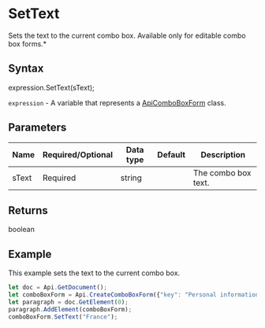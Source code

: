 # SetText

Sets the text to the current combo box.
Available only for editable combo box forms.*

## Syntax

expression.SetText(sText);

`expression` - A variable that represents a [ApiComboBoxForm](../ApiComboBoxForm.md) class.

## Parameters

| **Name** | **Required/Optional** | **Data type** | **Default** | **Description** |
| ------------- | ------------- | ------------- | ------------- | ------------- |
| sText | Required | string |  | The combo box text. |

## Returns

boolean

## Example

This example sets the text to the current combo box.

```javascript
let doc = Api.GetDocument();
let comboBoxForm = Api.CreateComboBoxForm({"key": "Personal information", "tip": "Choose your country", "required": true, "placeholder": "Country", "editable": true, "autoFit": false, "items": ["Latvia", "USA", "UK"]});
let paragraph = doc.GetElement(0);
paragraph.AddElement(comboBoxForm);
comboBoxForm.SetText("France");
```
